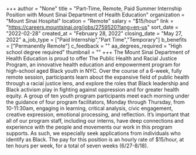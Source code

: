 +++
author = "None"
title = "Part-Time, Remote, Paid Summer Internship Position with Mount Sinai Department of Health Education"
organization = "Mount Sinai Hospital"
location = "Remote"
salary = "$15/hour"
link = "https://careers.mountsinai.org/jobs/2759520?lang=en-us"
sort_date = "2022-02-28"
created_at = "February 28, 2022"
closing_date = "May 27, 2022"
a_job_type = ["Paid Internship","Part Time","Temporary"]
b_benefits = ["Permanently Remote"]
c_feedback = ""
aa_degrees_required = "High school degree required"
thumbnail = ""
+++
The Mount Sinai Department of Health Education is proud to offer The Public Health and Racial Justice Program, an innovative health education and empowerment program for high-school aged Black youth in NYC. Over the course of a 6-week, fully remote session, participants learn about the expansive field of public health through a racial justice lens, and explore the roles that Black leadership and Black activism play in fighting against oppression and for greater health equity. A group of ten youth program participants meet each morning under the guidance of four program facilitators, Monday through Thursday, from 10-11:30am, engaging in learning, critical analysis, civic engagement, creative expression, emotional processing, and reflection. It’s important that all of our program staff, including our interns, have deep connections and experience with the people and movements our work in this program supports. As such, we especially seek applications from individuals who identify as Black. The pay for this position is an hourly rate of $15/hour, at ten hours per week, for a total of seven weeks (6/27-8/18).
